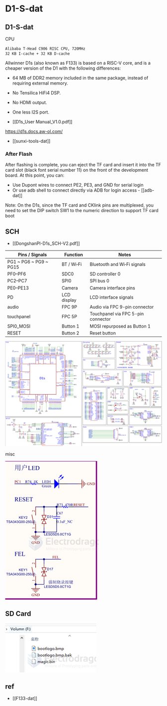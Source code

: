 # D1-S-dat


## D1-S-dat 

CPU 

    Alibaba T-Head C906 RISC CPU, 720MHz
    32 KB I-cache + 32 KB D-cache



Allwinner D1s (also known as F133) is based on a RISC-V core, and is a cheaper version of the D1 with the following differences:

- 64 MB of DDR2 memory included in the same package, instead of requiring external memory.
- No Tensilica HiFi4 DSP.
- No HDMI output.
- One less I2S port.

- [[D1s_User Manual_V1.0.pdf]]

https://d1s.docs.aw-ol.com/

- [[sunxi-tools-dat]]



### After Flash

After flashing is complete, you can eject the TF card and insert it into the TF card slot (black font serial number 11) on the front of the development board. At this point, you can:

- Use Dupont wires to connect PE2, PE3, and GND for serial login
- Or use adb shell to connect directly via ADB for login access - [[adb-dat]]

Note: On the D1s, since the TF card and CKlink pins are multiplexed, you need to set the DIP switch SW1 to the numeric direction to support TF card boot


## SCH 

- [[DongshanPI-D1s_SCH-V2.pdf]]

| Pins / Signals         | Function    | Notes                              |
| ---------------------- | ----------- | ---------------------------------- |
| PG1 ~ PG6 ~ PG9 ~ PG15 | BT / Wi‑Fi  | Bluetooth and Wi‑Fi signals        |
| PF0–PF6                | SDC0        | SD controller 0                    |
| PC2–PC7                | SPI0        | SPI bus 0                          |
| PE0–PE13               | Camera      | Camera interface pins              |
| PD                     | LCD display | LCD interface signals              |
| audio                  | FPC 9P      | Audio via FPC 9-pin connector      |
| touchpanel             | FPC 5P      | Touchpanel via FPC 5-pin connector |
| SPI0_MOSI              | Button 1    | MOSI repurposed as Button 1        |
| RESET                  | Button 2    | Reset button                       |

![](F133-SCH-1.png)

misc 

![](2025-08-07-12-39-31.png)


## SD Card 

![](2025-08-08-14-46-21.png)


## ref 

- [[F133-dat]]